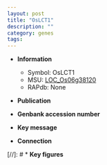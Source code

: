 ```yaml
---
layout: post
title: "OsLCT1"
description: ""
category: genes
tags: 
---
```


* **Information**  
    + Symbol: OsLCT1  
    + MSU: [LOC_Os06g38120](http://rice.uga.edu/cgi-bin/ORF_infopage.cgi?orf=LOC_Os06g38120)  
    + RAPdb: None  

* **Publication**  

* **Genbank accession number**  

* **Key message**  

* **Connection**  

[//]: # * **Key figures**  


